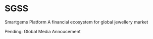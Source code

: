 # SGSS
Smartgems Platform
A financial ecosystem for global jewellery market

Pending: Global Media Annoucement
